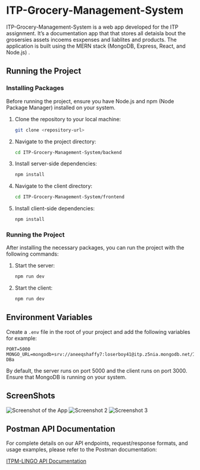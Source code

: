 # ITP-Grocery-Management-System
ITP-Grocery-Management-System is a web app developed for the ITP assignment. It’s a documentation app that that stores all detaisla bout the grosersies assets incoems esxpenses and liablites and products. The application is built using the MERN stack (MongoDB, Express, React, and Node.js) .

## Running the Project

### Installing Packages
Before running the project, ensure you have Node.js and npm (Node Package Manager) installed on your system.

1. Clone the repository to your local machine:
    ```bash
    git clone <repository-url>
    ```

2. Navigate to the project directory:
    ```bash
    cd ITP-Grocery-Management-System/backend
    ```

3. Install server-side dependencies:
    ```bash
    npm install
    ```

4. Navigate to the client directory:
    ```bash
    cd ITP-Grocery-Management-System/frontend
    ```

5. Install client-side dependencies:
    ```bash
    npm install
    ```

### Running the Project
After installing the necessary packages, you can run the project with the following commands:

1. Start the server:
    ```bash
    npm run dev
    ```

2. Start the client:
    ```bash
    npm run dev
    ```

## Environment Variables
Create a `.env` file in the root of your project and add the following variables for example:

```env
PORT=5000
MONGO_URL=mongodb+srv://aneeqshaffy7:loserboy41@itp.z5nia.mongodb.net/ITP-DBa
 ```


By default, the server runs on port 5000 and the client runs on port 3000. Ensure that MongoDB is running on your system. 

## ScreenShots

![Screenshot of the App](./ScreenShots/Screenshot%201.png)
![Screenshot 2](./ScreenShots/Screenshot%202.png)
![Screenshot 3](./ScreenShots/Screenshot%203.png)

## Postman API Documentation

For complete details on our API endpoints, request/response formats, and usage examples, please refer to the Postman documentation:

[ITPM-LINGO API Documentation](https://documenter.getpostman.com/view/26831435/2sAYkAQhZH)

